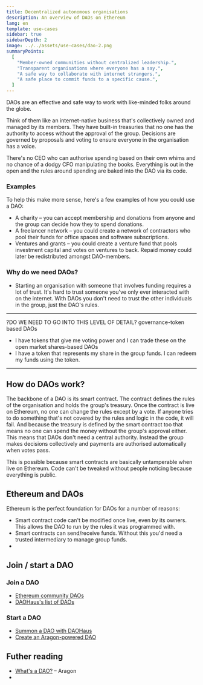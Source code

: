 ```yaml
---
title: Decentralized autonomous organisations
description: An overview of DAOs on Ethereum
lang: en
template: use-cases
sidebar: true
sidebarDepth: 2
image: ../../assets/use-cases/dao-2.png
summaryPoints:
  [
    "Member-owned communities without centralized leadership.",
    "Transparent organisations where everyone has a say.",
    "A safe way to collaborate with internet strangers.",
    "A safe place to commit funds to a specific cause.",
  ]
---
```


DAOs are an effective and safe way to work with like-minded folks around the globe.

Think of them like an internet-native business that's collectively owned and managed by its members. They have built-in treasuries that no one has the authority to access without the approval of the group. Decisions are governed by proposals and voting to ensure everyone in the organisation has a voice.

There's no CEO who can authorise spending based on their own whims and no chance of a dodgy CFO manipulating the books. Everything is out in the open and the rules around spending are baked into the DAO via its code.

### Examples

To help this make more sense, here's a few examples of how you could use a DAO:

- A charity – you can accept membership and donations from anyone and the group can decide how they to spend donations.
- A freelancer network – you could create a network of contractors who pool their funds for office spaces and software subscriptions.
- Ventures and grants – you could create a venture fund that pools investment capital and votes on ventures to back. Repaid money could later be redistributed amongst DAO-members.

### Why do we need DAOs?

- Starting an organisation with someone that involves funding requires a lot of trust. It's hard to trust someone you've only ever interacted with on the internet. With DAOs you don't need to trust the other individuals in the group, just the DAO's rules.

---

?DO WE NEED TO GO INTO THIS LEVEL OF DETAIL?
governance-token based DAOs

- I have tokens that give me voting power and I can trade these on the open market
  shares-based DAOs
- I have a token that represents my share in the group funds. I can redeem my funds using the token.

---

## How do DAOs work?

The backbone of a DAO is its smart contract. The contract defines the rules of the organisation and holds the group's treasury. Once the contract is live on Ethereum, no one can change the rules except by a vote. If anyone tries to do something that's not covered by the rules and logic in the code, it will fail. And because the treasury is defined by the smart contract too that means no one can spend the money without the group's approval either. This means that DAOs don't need a central authority. Instead the group makes decisions collectively and payments are authorised automatically when votes pass.

This is possible because smart contracts are basically untamperable when live on Ethereum. Code can't be tweaked without people noticing because everything is public.

## Ethereum and DAOs

Ethereum is the perfect foundation for DAOs for a number of reasons:

- Smart contract code can't be modified once live, even by its owners. This allows the DAO to run by the rules it was programmed with.
- Smart contracts can send/receive funds. Without this you'd need a trusted intermediary to manage group funds.
-

## Join / start a DAO

### Join a DAO

- [Ethereum community DAOs](/community/#decentralized-autonomous-organizations-daos/community/#decentralized-autonomous-organizations-daos)
- [DAOHaus's list of DAOs](https://app.daohaus.club/explore)

### Start a DAO

- [Summon a DAO with DAOHaus](https://app.daohaus.club/summon)
- [Create an Aragon-powered DAO](https://aragon.org/product)

## Futher reading

- [What's a DAO?](https://aragon.org/dao) – Aragon
-
